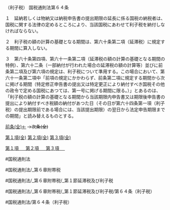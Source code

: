 （利子税）
国税通則法第６４条

１　延納若しくは物納又は納税申告書の提出期限の延長に係る国税の納税者は、国税に関する法律の定めるところにより、当該国税にあわせて利子税を納付しなければならない。

２　利子税の額の計算の基礎となる期間は、第六十条第二項（延滞税）に規定する期間に算入しない。

３　第六十条第四項、第六十一条第二項（延滞税の額の計算の基礎となる期間の特例）、第六十二条（一部納付が行われた場合の延滞税の額の計算等）並びに前条第二項及び第六項の規定は、利子税について準用する。この場合において、第六十一条第二項中「前項の規定にかかわらず、前条第二項に規定する期間から次に掲げる期間（特定修正申告書の提出又は特定更正により納付すべき国税その他の政令で定める国税にあつては、第一号に掲げる期間に限る。）」とあるのは、「利子税の額の計算の基礎となる期間から当該期限内申告書又は期限後申告書の提出により納付すべき税額の納付があつた日（その日が第六十四条第一項（利子税）の提出期限前である場合には、当該提出期限）の翌日から法定申告期限までの期間」と読み替えるものとする。

[前条(全)←](国税通則法＿＿＿＿＿第６３条_.md)  ~~→次条(全)~~

[第１項(全)](国税通則法＿＿＿＿＿第６４条第１項_.md)  [第２項(全)](国税通則法＿＿＿＿＿第６４条第２項_.md)  [第３項(全)](国税通則法＿＿＿＿＿第６４条第３項_.md)  

[第１項 　 ](国税通則法＿＿＿＿＿第６４条第１項.md)  [第２項 　 ](国税通則法＿＿＿＿＿第６４条第２項.md)  [第３項 　 ](国税通則法＿＿＿＿＿第６４条第３項.md)  

#国税通則法

#国税通則法/_第６章附帯税

#国税通則法/_第６章附帯税/_第１節延滞税及び利子税

#国税通則法/_第６章附帯税/_第１節延滞税及び利子税/第６４条（利子税）

#国税通則法/第６４条（利子税）

